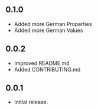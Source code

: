 ## 0.1.0
* Added more German Properties
* Added more German Values

## 0.0.2
* Improved README.md
* Added CONTRIBUTING.md

## 0.0.1
* Initial release.
